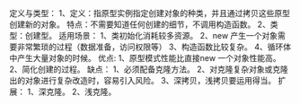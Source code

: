 定义与类型：
	1、定义：指原型实例指定创建对象的种类，并且通过拷贝这些原型创建新的对象。
	特点：不需要知道任何创建的细节，不调用构造函数。
	2、类型：创建型。
适用场景：
	1、类初始化消耗较多资源。
	2、new 产生一个对象需要非常繁琐的过程（数据准备，访问权限等）
	3、构造函数比较复杂。
	4、循环体中产生大量对象的时候。
优点:
	1、原型模式性能比直接new 一个对象性能高。
	2、简化创建的过程。
缺点：
	1、必须配备克隆方法。
	2、对克隆复杂对象或克隆出的对象进行复杂改造时，容易引入风险。
	3、深拷贝，浅拷贝要运用得当。
扩展：
	1、深克隆。
    2、浅克隆。